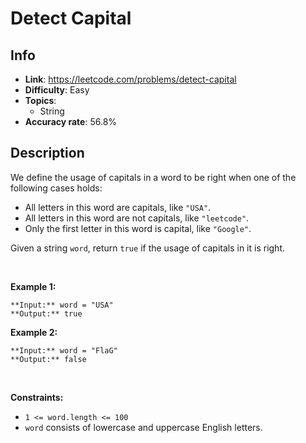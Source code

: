 # Detect Capital

## Info  
- **Link**: https://leetcode.com/problems/detect-capital
- **Difficulty**: Easy  
- **Topics**:   
    - String
- **Accuracy rate**: 56.8%  

## Description  
    
We define the usage of capitals in a word to be right when one of the following cases holds:


* All letters in this word are capitals, like `"USA"`.
* All letters in this word are not capitals, like `"leetcode"`.
* Only the first letter in this word is capital, like `"Google"`.


Given a string `word`, return `true` if the usage of capitals in it is right.


 


**Example 1:**



```
**Input:** word = "USA"
**Output:** true

```
**Example 2:**



```
**Input:** word = "FlaG"
**Output:** false

```

 


**Constraints:**


* `1 <= word.length <= 100`
* `word` consists of lowercase and uppercase English letters.


  
    